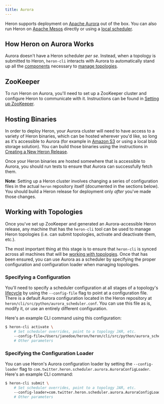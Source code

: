```yaml
---
title: Aurora
---
```


Heron supports deployment on [Apache Aurora](http://aurora.apache.org/) out of
the box. You can also run Heron on [Apache Mesos](../mesos) directly or using
a [local scheduler](../local).

## How Heron on Aurora Works

Aurora doesn't have a Heron scheduler *per se*. Instead, when a topology is
submitted to Heron, `heron-cli` interacts with Aurora to automatically stand up
all the [components](../../../../concepts/architecture) necessary to [manage
topologies](../../../heron-cli).

## ZooKeeper

To run Heron on Aurora, you'll need to set up a ZooKeeper cluster and configure
Heron to communicate with it. Instructions can be found in [Setting up
ZooKeeper](../../statemanagers/zookeeper).

## Hosting Binaries

In order to deploy Heron, your Aurora cluster will need to have access to a
variety of Heron binaries, which can be hosted wherever you'd like, so long as
it's accessible to Aurora (for example in [Amazon
S3](https://aws.amazon.com/s3/) or using a local blob storage solution). You can
build those binaries using the instructions in [Creating a New Heron
Release](../../../../developers/compiling#building-a-full-release-package).

Once your Heron binaries are hosted somewhere that is accessible to Aurora, you
should run tests to ensure that Aurora can successfully fetch them.

**Note**: Setting up a Heron cluster involves changing a series of configuration
files in the actual `heron` repository itself (documented in the sections
below). You should build a Heron release for deployment only *after* you've made
those changes.

## Working with Topologies

Once you've set up ZooKeeper and generated an Aurora-accessible Heron release,
any machine that has the `heron-cli` tool can be used to manage Heron topologies
(i.e. can submit topologies, activate and deactivate them, etc.).

The most important thing at this stage is to ensure that `heron-cli` is synced
across all machines that will be [working with topologies](../../../heron-cli).
Once that has been ensured, you can use Aurora as a scheduler by specifying the
proper configuration and configuration loader when managing topologies.

### Specifying a Configuration

You'll need to specify a scheduler configuration at all stages of a topology's
[lifecycle](../../../../concepts/topologies#topology-lifecycle) by using the
`--config-file` flag to point at a configuration file. There is a default Aurora
configuration located in the Heron repository at
`heron/cli/src/python/aurora_scheduler.conf`. You can use this file as is,
modify it, or use an entirely different configuration.

Here's an example CLI command using this configuration:

```bash
$ heron-cli activate \
    # Set scheduler overrides, point to a topology JAR, etc.
    --config-file=/Users/janedoe/heron/heron/cli/src/python/aurora_scheduler.conf` \
    # Other parameters
```

### Specifying the Configuration Loader

You can use Heron's Aurora configuration loader by setting the
`--config-loader` flag to `com.twitter.heron.scheduler.aurora.AuroraConfigLoader`.
Here's an example CLI command:

```bash
$ heron-cli submit \
    # Set scheduler overrides, point to a topology JAR, etc.
    --config-loader=com.twitter.heron.scheduler.aurora.AuroraConfigLoader \
    # Other parameters
```
